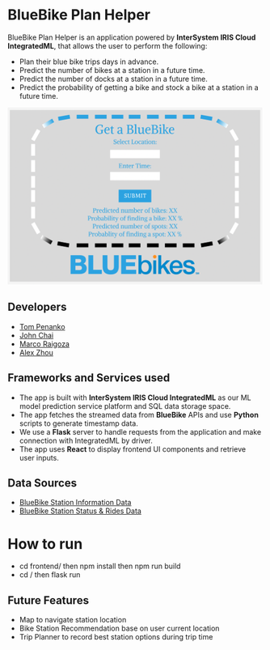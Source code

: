 # BlueBike Plan Helper

BlueBike Plan Helper is an application powered by **InterSystem IRIS Cloud IntegratedML**, that allows the user to perform the following:
* Plan their blue bike trips days in advance.
* Predict the number of bikes at a station in a future time.
* Predict the number of docks at a station in a future time.
* Predict the probability of getting a bike and stock a bike at a station in a future time.

<img src="/bluebike.png" height="350" width="550">

## Developers
* [Tom Penanko](https://github.com/tompenanko)
* [John Chai](https://github.com/ychai23)
* [Marco Raigoza](https://github.com/mraigoza)
* [Alex Zhou](https://github.com/alex-zhou13)

## Frameworks and Services used
* The app is built with **InterSystem IRIS Cloud IntegratedML** as our ML model prediction service platform and SQL data storage space.
* The app fetches the streamed data from **BlueBike** APIs and use **Python** scripts to generate timestamp data.
* We use a **Flask** server to handle requests from the application and make connection with IntegratedML by driver.
* The app uses **React** to display frontend UI components and retrieve user inputs.

## Data Sources
* [BlueBike Station Information Data](https://gbfs.bluebikes.com/gbfs/en/station_information.json)
* [BlueBike Station Status & Rides Data](https://gbfs.bluebikes.com/gbfs/es/station_status.json)

# How to run
* cd frontend/ then npm install then npm run build
* cd / then flask run

## Future Features
* Map to navigate station location
* Bike Station Recommendation base on user current location
* Trip Planner to record best station options during trip time
